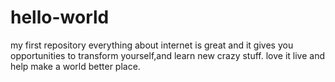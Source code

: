 # hello-world
my first repository
everything about internet is great and it gives you opportunities  to transform yourself,and learn new crazy stuff.
love it live and help make a world better place.
